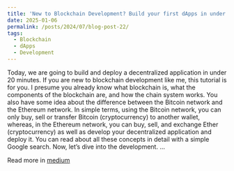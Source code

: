 ```yaml
---
title: 'New to Blockchain Development? Build your first dApps in under 20 minutes'
date: 2025-01-06
permalink: /posts/2024/07/blog-post-22/
tags:
  - Blockchain
  - dApps
  - Development
---
```


Today, we are going to build and deploy a decentralized application in under 20 minutes. If you are new to blockchain development like me, this tutorial is for you. I presume you already know what blockchain is, what the components of the blockchain are, and how the chain system works. You also have some idea about the difference between the Bitcoin network and the Ethereum network. In simple terms, using the Bitcoin network, you can only buy, sell or transfer Bitcoin (cryptocurrency) to another wallet, whereas, in the Ethereum network, you can buy, sell, and exchange Ether (cryptocurrency) as well as develop your decentralized application and deploy it. You can read about all these concepts in detail with a simple Google search. Now, let’s dive into the development. ...

Read more in [medium](https://medium.com/coinmonks/new-to-blockchain-development-build-your-first-dapps-in-under-20-minutes-1f2f392d50fe)
